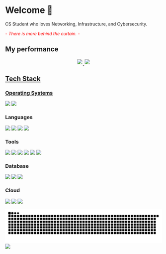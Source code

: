 <div>

# Welcome 👋

CS Student who loves Networking, Infrastructure, and Cybersecurity.

<span style="color:red;">_- There is more behind the curtain. -_</span>

  

## My performance

  <div style="display:flex;justify-content:center;">
    <a href="https://github.com/danrynr" target="_blank">
    <img style="margin:2px;" height="180em" src="https://github-readme-stats-sigma-tawny-42.vercel.app/api?username=danrynr&show_icons=true&theme=tokyonight&count_private=true">
    <img style="margin:2px;" height="180em" src="https://github-readme-stats-sigma-tawny-42.vercel.app/api/top-langs?username=danrynr&layout=compact&langs_count=8&theme=tokyonight">
  </div>

</div>

## Tech Stack

### Operating Systems

[![](https://img.shields.io/badge/-Linux-black?style=flat-square&logo=linux&labelColor=black)]()
[![](https://img.shields.io/badge/-Windows-black?style=flat-square&logo=windows&labelColor=black)]()

### Languages

[![](https://img.shields.io/badge/-JavaScript-black?style=flat-square&logo=javascript&labelColor=black)]()
[![](https://img.shields.io/badge/-TypeScript-black?style=flat-square&logo=typescript&labelColor=black)]()
[![](https://img.shields.io/badge/-Python-black?style=flat-square&logo=python&labelColor=black)]()
[![](https://img.shields.io/badge/-Bash-black?style=flat-square&logo=gnu-bash&labelColor=black)]()

### Tools

[![](https://img.shields.io/badge/-Nodejs-black?style=flat-square&logo=Node.js&labelColor=black)]()
[![](https://img.shields.io/badge/-Docker-black?style=flat-square&logo=docker&labelColor=black)]()
[![](https://img.shields.io/badge/-Kubernetes-black?style=flat-square&logo=kubernetes&labelColor=black)]()
[![](https://img.shields.io/badge/-Jenkins-black?style=flat-square&logo=jenkins&labelColor=black)]()
[![](https://img.shields.io/badge/-Prometheus-black?style=flat-square&logo=prometheus&labelColor=black)]()
[![](https://img.shields.io/badge/-Grafana-black?style=flat-square&logo=grafana&labelColor=black)]()

### Database

[![](https://img.shields.io/badge/-MongoDB-black?style=flat-square&logo=mongodb&labelColor=black)]()
[![](https://img.shields.io/badge/-PostgreSQL-black?style=flat-square&logo=postgresql&labelColor=black)]()
[![](https://img.shields.io/badge/-Redis-black?style=flat-square&logo=redis&labelColor=black)]()

### Cloud

[![](https://img.shields.io/badge/-Google_Cloud-black?style=flat-square&logo=google-cloud&labelColor=black)]()
[![](https://img.shields.io/badge/-Vercel-black?style=flat-square&logo=vercel&labelColor=black)]()
[![](https://img.shields.io/badge/-Netlify-black?style=flat-square&logo=netlify&labelColor=black)]()

<div align="center">
  <picture>
    <source media="(prefers-color-scheme: dark)" srcset="https://raw.githubusercontent.com/danrynr/danrynr/output/github-contribution-grid-snake-dark.svg">
    <source media="(prefers-color-scheme: light)" srcset="https://raw.githubusercontent.com/danrynr/danrynr/output/github-contribution-grid-snake.svg">
    <img alt="github-snake" src="https://raw.githubusercontent.com/danrynr/danrynr/output/github-contribution-grid-snake.svg">
  </picture>
</div>

<div>
  <img src="https://visitor-badge.laobi.icu/badge?page_id=danrynr.danrynr">
</div>
